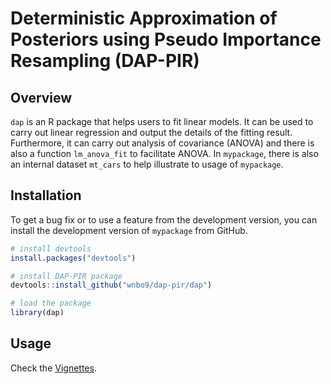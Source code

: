 # Deterministic Approximation of Posteriors using Pseudo Importance Resampling (DAP-PIR)

## Overview

`dap` is an R package that helps users to fit linear models. It can be used to carry out linear regression and output the details of the fitting result. Furthermore, it can carry out analysis of covariance (ANOVA) and there is also a function `lm_anova_fit` to facilitate ANOVA. In `mypackage`, there is also an internal dataset `mt_cars` to help illustrate to usage of `mypackage`.

## Installation

To get a bug fix or to use a feature from the development version, you can install the development version of `mypackage` from GitHub.

``` r
# install devtools
install.packages("devtools")

# install DAP-PIR package
devtools::install_github("wnbo9/dap-pir/dap")

# load the package
library(dap)
```

## Usage
Check the [Vignettes](https://github.com/wnbo9/dap-pir/dap/vignettes/).